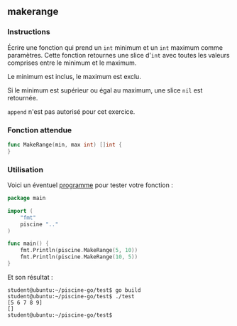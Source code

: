 ## makerange

### Instructions

Écrire une fonction qui prend un `int` minimum et un `int` maximum comme paramètres. Cette fonction retournes une slice d'`int` avec toutes les valeurs comprises entre le minimum et le maximum.

Le minimum est inclus, le maximum est exclu.

Si le minimum est supérieur ou égal au maximum, une slice `nil` est retournée.

`append` n'est pas autorisé pour cet exercice.

### Fonction attendue

```go
func MakeRange(min, max int) []int {
}
```

### Utilisation

Voici un éventuel [programme](TODO-LINK) pour tester votre fonction :

```go
package main

import (
	"fmt"
	piscine ".."
)

func main() {
	fmt.Println(piscine.MakeRange(5, 10))
	fmt.Println(piscine.MakeRange(10, 5))
}
```

Et son résultat :

```console
student@ubuntu:~/piscine-go/test$ go build
student@ubuntu:~/piscine-go/test$ ./test
[5 6 7 8 9]
[]
student@ubuntu:~/piscine-go/test$
```

